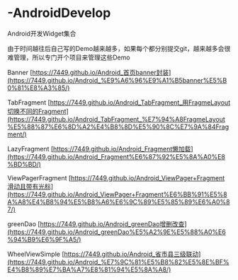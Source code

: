 # -AndroidDevelop
Android开发Widget集合

由于时间越往后自己写的Demo越来越多，如果每个都分别提交git，越来越多会很难管理，所以专门开个项目来管理这些Demo

Banner [https://7449.github.io/Android_首页banner封装](https://7449.github.io/Android_%E9%A6%96%E9%A1%B5banner%E5%B0%81%E8%A3%85/)

TabFragment [https://7449.github.io/Android_TabFragment_用FragmeLayout切换不同的Fragment](https://7449.github.io/Android_TabFragment_%E7%94%A8FragmeLayout%E5%88%87%E6%8D%A2%E4%B8%8D%E5%90%8C%E7%9A%84Fragment/)

LazyFragment [https://7449.github.io/Android_Fragment懒加载](https://7449.github.io/Android_Fragment%E6%87%92%E5%8A%A0%E8%BD%BD/)

ViewPagerFragment [https://7449.github.io/Android_ViewPager+Fragment滑动且带有光标](https://7449.github.io/Android_ViewPager+Fragment%E6%BB%91%E5%8A%A8%E4%B8%94%E5%B8%A6%E6%9C%89%E5%85%89%E6%A0%87/)

greenDao [https://7449.github.io/Android_greenDao增删改查](https://7449.github.io/Android_greenDao%E5%A2%9E%E5%88%A0%E6%94%B9%E6%9F%A5/)

WheelViewSimple [https://7449.github.io/Android_省市县三级联动](https://7449.github.io/Android_%E7%9C%81%E5%B8%82%E5%8E%BF%E4%B8%89%E7%BA%A7%E8%81%94%E5%8A%A8/)